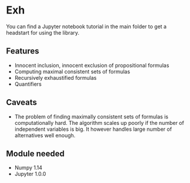 # Exh

You can find a Jupyter notebook tutorial in the main folder to get a headstart for using the library.

## Features 

  - Innocent inclusion, innocent exclusion of propositional formulas
  - Computing maximal consistent sets of formulas
  - Recursively exhaustified formulas
  - Quantifiers 
  
## Caveats
 
  - The problem of finding maximally consistent sets of formulas is computationally hard. The algorithm scales up poorly if the number of independent variables is big. It however handles large number of alternatives well enough.
  
## Module needed

  - Numpy 1.14 
  - Jupyter 1.0.0